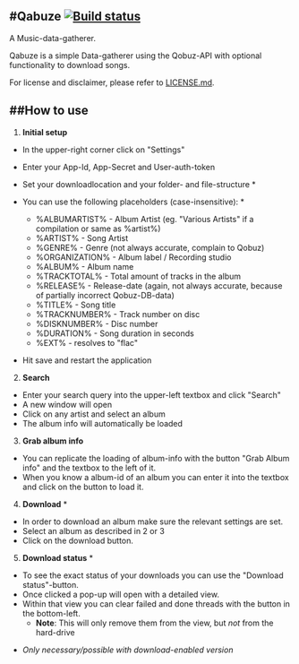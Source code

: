 #**Qabuze** [![Build status](https://ci.appveyor.com/api/projects/status/hmkn8xkhfjydnp96/branch/master)](https://ci.appveyor.com/project/butterkekstorte/qabuze/branch/master)
---

A Music-data-gatherer.

Qabuze is a simple Data-gatherer using the Qobuz-API with optional functionality to download songs.

For license and disclaimer, please refer to [LICENSE.md](https://github.com/butterkekstorte/Qabuze/blob/master/LICENSE.md).

##**How to use**
---

 1. **Initial setup**
  - In the upper-right corner click on "Settings"
  - Enter your App-Id, App-Secret and User-auth-token
  - Set your downloadlocation and your folder- and file-structure *
  - You can use the following placeholders (case-insensitive): *

     - %ALBUMARTIST% - Album Artist (eg. "Various Artists" if a compilation or same as %artist%)
     - %ARTIST% - Song Artist
     - %GENRE% - Genre (not always accurate, complain to Qobuz)
     - %ORGANIZATION% - Album label / Recording studio
     - %ALBUM% - Album name
     - %TRACKTOTAL% - Total amount of tracks in the album
     - %RELEASE% - Release-date (again, not always accurate, because of partially incorrect Qobuz-DB-data)
     - %TITLE% - Song title
     - %TRACKNUMBER% - Track number on disc
     - %DISKNUMBER% - Disc number
     - %DURATION% - Song duration in seconds
     - %EXT% - resolves to "flac"
     
  -  Hit save and restart the application

 2. **Search**
  - Enter your search query into the upper-left textbox and click "Search"
  - A new window will open
  - Click on any artist and select an album
  - The album info will automatically be loaded

 
 3. **Grab album info**
  - You can replicate the loading of album-info with the button "Grab Album info" and the textbox to the left of it.
  - When you know a album-id of an album you can enter it into the textbox and click on the button to load it.

  
 4. **Download** *
  - In order to download an album make sure the relevant settings are set.
  - Select an album as described in 2 or 3
  - Click on the download button.
 

 5. **Download status** *
  - To see the exact status of your downloads you can use the "Download status"-button.
  - Once clicked a pop-up will open with a detailed view.
  - Within that view you can clear failed and done threads with the button in the bottom-left.
     - **Note**: This will only remove them from the view, but *not* from the hard-drive


* *Only necessary/possible with download-enabled version*
